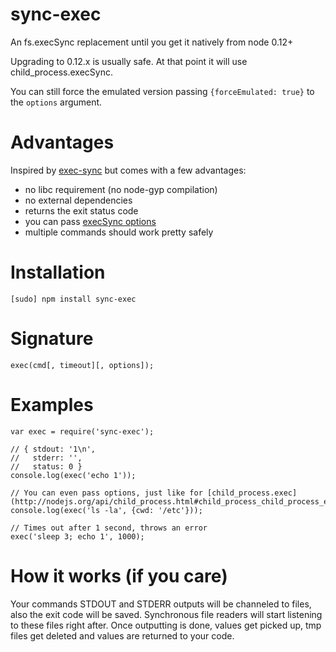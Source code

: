 sync-exec
=========

An fs.execSync replacement until you get it natively from node 0.12+

Upgrading to 0.12.x is usually safe. At that point it will use child_process.execSync.

You can still force the emulated version passing `{forceEmulated: true}` to the `options` argument.


# Advantages
Inspired by [exec-sync](https://www.npmjs.org/package/exec-sync) but comes with a few advantages:
- no libc requirement (no node-gyp compilation)
- no external dependencies
- returns the exit status code
- you can pass [execSync options](http://nodejs.org/api/child_process.html#child_process_child_process_execsync_command_options)
- multiple commands should work pretty safely

# Installation
    [sudo] npm install sync-exec

# Signature
    exec(cmd[, timeout][, options]);

# Examples
    var exec = require('sync-exec');

    // { stdout: '1\n',
    //   stderr: '',
    //   status: 0 }
    console.log(exec('echo 1'));

    // You can even pass options, just like for [child_process.exec](http://nodejs.org/api/child_process.html#child_process_child_process_exec_command_options_callback)
    console.log(exec('ls -la', {cwd: '/etc'}));

    // Times out after 1 second, throws an error
    exec('sleep 3; echo 1', 1000);

# How it works (if you care)
Your commands STDOUT and STDERR outputs will be channeled to files, also the exit code will be saved. Synchronous file readers will start listening to these files right after. Once outputting is done, values get picked up, tmp files get deleted and values are returned to your code.
